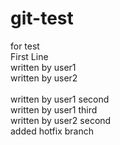 # git-test
for test<br>
First Line<br>
written by user1<br>
written by user2<br><br>
written by user1 second<br>
written by user1 third<br>
written by user2 second<br>
added hotfix branch<br>
